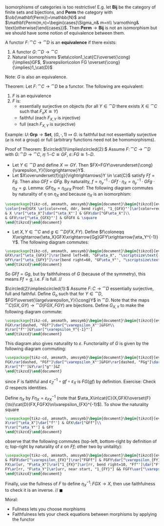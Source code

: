 Isomorphisms of categories is too restrictive! E.g. let $\mathbf{Bij}$ be the category of finite sets and bijections, and $\mathbf{Perm}$ the category with $\ob(\mathbf{Perm})=\mathbb{N}$ and $\mathbf{Perm(m,n)=\begin{cases}\Sigma_n& m=n\\ \varnothing& \text{otherwise}\end{cases}}$. Then $\mathbf{Perm}\to\mathbf{Bij}$ is not an isomorphism but we should have some notion of equivalence between them.

A functor $F\colon \cat{C}\to \cat{D}$ is an **equivalence** if there exists:
1. A functor $G\colon \cat{D}\to \cat{C}$
2. Natural isomorphisms $\eta\colon1_\cat{C}\overset{\cong}{\implies}GF$, $\varepsilon\colon FG \overset{\cong}{\implies}1_\cat{D}$

Note: $G$ is also an equivalence.

Theorem:
Let $F\colon \cat{C}\to \cat{D}$ be a functor. The following are equivalent:
1. $F$ is an equivalence
2. $F$ is:
    - essentially surjective on objects (for all $Y\in\cat{D}$ there exists ${} X\in\cat{C}$ such that ${} F_oX\cong Y {}$)
    - faithful (each $F_{X,Y}$ is injective)
    - full (each $F_{X,Y}$ is surjective)

Example:
$U\colon\mathbf{Grp}\to \mathbf{Set}$, $(G,\cdot,1)\mapsto G$. is faithful but not essentially surjective ($\varnothing$ is not a group) or full (arbitrary functions need not be homomorphisms).

Proof of Theorem:
$\circled{1}\implies\circled{2}:$ Assume $F\colon \cat{C}\to \cat{D}$ with $G\colon \cat{D}\to \cat{C}$, $\eta\colon 1_\cat{C}\cong GF$, $\varepsilon\colon FG\cong 1_\cat{D}$.
- Let $Y\in\cat{D}$ and define $X\coloneqq GY$. Then $FX=FGY\overunderset{\cong}{\varepsilon_Y}{\longrightarrow}Y$.
- Let $X\overunderset{f}{g}{\rightrightarrows}Y \in \cat{C}$ satisfy $Ff=Fg$. Then also $GFf=GFg$. By naturality, $f=\eta_y^{-1}\cdot GFf\cdot \eta_X=\eta_y^{-1}\cdot GFg\cdot \eta_X=g$.
    Lemma: $GF\eta_X=\eta_{GFX}$
    Proof: The following diagram commutes by naturality of $\eta$ on $\eta_X$ and <span class=red>because</span> $\eta_X$ is an isomorphism:
```tikz
\usepackage{tikz-cd, amsmath, amssymb}\begin{document}\begin{tikzcd}[every label/.append style={font=\small}]
\color{red}GFX \ar[color=red, ddr, bend right, "1_{GFX}"']\ar[color=red, dr, "\eta_X^{-1}"]\ar[color=red, drr, bend left, "1_{GFX}"]\\
& X \rar["\eta_X"]\dar["\eta_X"'] & GFX\dar["GF\eta_X"]\\
& GFX\rar["\eta_{GFX}"'] & GFGFX & \square
\end{tikzcd}\end{document}
```
- Let $X,Y\in\cat{C}$ and $g\in\cat{D}(FX,FY)$. Define $f\coloneqq X\xrightarrow{\eta_X}GFX\xrightarrow{Gg}GFY\xrightarrow{\eta_Y^{-1}}Y$. The following diagram commutes:
```tikz
\usepackage{tikz-cd, amsmath, amssymb}\begin{document}\begin{tikzcd}[every label/.append style={font=\small}, column sep=huge, row sep=large]
GFX\rar["\eta_{GFX}"]\rar[bend left=60, "GF\eta_X", "\scriptsize\text{(lemma)}"']\dar["Gg"']\ar[dr, phantom, "\substack{\text{(naturality of }\\\eta\text{ on }Gg\text{)}}"] & GFGFX\dar["GFGg"]\\
GFY\rar["\eta_{GFY}"]\rar[bend right=60, "GF\eta_Y"', "\scriptsize\text{(lemma)}"] & GFGFY\\
\end{tikzcd}\end{document}
```
So $GFf=Gg$, but by faithfulness of $G$ (because of the symmetry), this means $Ff=g$, i.e. $F$ is full. //

$\circled{2}\implies\circled{1}:$ Assume $F\colon C\to\cat{D}$ essentially surjective, full and faithful. Define ${} G_o {}$ such that for $Y\in\cat{D}$, $FGY\overset{\large\varepsilon_Y}{\cong}Y$ in $\cat{D}$. Note that the maps $\cat{C}(GX,GY)\to\cat{D}(FGX,FGY)$ are bijections. Define $G_{X,Y}$ to make the following diagram commute:
```tikz
\usepackage{tikz-cd, amsmath, amssymb}\begin{document}\begin{tikzcd}[every label/.append style={font=\small}]
FGX\rar[dashed, "FGf"]\dar["\varepsilon_X"']&FGY\\
X\rar["f"']&Y\uar["\varepsilon_Y^{-1}"']
\end{tikzcd}\end{document}
```
This diagram also gives naturality to $\varepsilon$. Functoriality of $G$ is given by the following diagram commuting:
```tikz
\usepackage{tikz-cd, amsmath, amssymb}\begin{document}\begin{tikzcd}[every label/.append style={font=\small}]
FGX\rar[dashed, "FGf"]\dar["\varepsilon_X"']&FGY\rar[dashed, "FGg"]\dar["\varepsilon_Y"']&FGZ\dar["\varepsilon_Z"]\\
X\rar["f"']&Y\rar["g"']&Z
\end{tikzcd}\end{document}
```
since $F$ is faithful and ${} \varepsilon_Z^{-1}\circ gf\circ\varepsilon_X {}$ is $FG(gf)$ by definition. Exercise: Check $G$ respects identities.

Define $\eta_X$ by $F\eta_X=\varepsilon_{FX}^{-1}$ (note that $\eta_X\in\cat{C}(X,GFX)\overset{F}{\to}\cat{D}(FX,FGFX)\ni\varepsilon_{FX}^{-1}$). To show the naturality square
```tikz
\usepackage{tikz-cd, amsmath, amssymb}\begin{document}\begin{tikzcd}[every label/.append style={font=\small}]
X\rar["\eta_X"]\dar["f"'] & GFX\dar["GFf"]\\
Y\rar["\eta_Y"'] & GFY
\end{tikzcd}\end{document}
```
observe that the following commutes (top-left, bottom-right by definition of $\eta$; top-right by naturality of $\varepsilon$ on $Ff$; other two by unitality):
```tikz
\usepackage{tikz-cd, amsmath, amssymb}\begin{document}\begin{tikzcd}[every label/.append style={font=\small}, column sep=huge, row sep=huge]
& FGFX\dar["\varepsilon_{FX}"]\rar["FGFf"] & FGFY\dar["\varepsilon_{FY}"]\\
FX\ar[ur, "F\eta_X"]\rar["1_{FX}"]\ar[rr, bend right=10, "Ff"']\dar["Ff"] & FX\rar["Ff"] & FY\\
FY\ar[rr, "F\eta_Y"]\ar[urr, near start, "1_{FY}"] && FGFY\uar["\varepsilon_{FY}"']
\end{tikzcd}\end{document}
```
Finally, use the fullness of $F$ to define $\eta_X^{-1}\colon FGX\to X$, then use faithfulness to check it is an inverse. // $\blacksquare$

Moral:
- Fullness lets you choose morphisms
- Faithfulness lets your check equations between morphisms by applying the functor